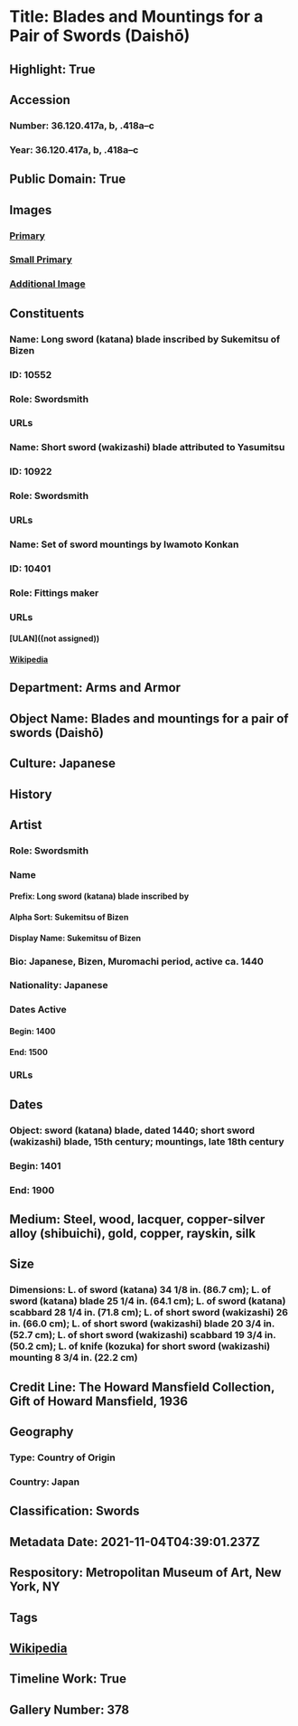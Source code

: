 # Title: Blades and Mountings for a Pair of Swords (Daishō)
## Highlight: True
## Accession
### Number: 36.120.417a, b, .418a–c
### Year: 36.120.417a, b, .418a–c
## Public Domain: True
## Images
### [Primary](https://images.metmuseum.org/CRDImages/aa/original/DT306021.jpg)
### [Small Primary](https://images.metmuseum.org/CRDImages/aa/web-large/DT306021.jpg)
### [Additional Image](https://images.metmuseum.org/CRDImages/aa/original/DT306019.jpg)
## Constituents
### Name: Long sword (katana) blade inscribed by Sukemitsu of Bizen
### ID: 10552
### Role: Swordsmith
### URLs
### Name: Short sword (wakizashi) blade attributed to Yasumitsu
### ID: 10922
### Role: Swordsmith
### URLs
### Name: Set of sword mountings by Iwamoto Konkan
### ID: 10401
### Role: Fittings maker
### URLs
#### [ULAN]((not assigned))
#### [Wikipedia](https://www.wikidata.org/wiki/Q41621657)
## Department: Arms and Armor
## Object Name: Blades and mountings for a pair of swords (Daishō)
## Culture: Japanese
## History
## Artist
### Role: Swordsmith
### Name
#### Prefix: Long sword (katana) blade inscribed by
#### Alpha Sort: Sukemitsu of Bizen
#### Display Name: Sukemitsu of Bizen
### Bio: Japanese, Bizen, Muromachi period, active ca. 1440
### Nationality: Japanese
### Dates Active
#### Begin: 1400
#### End: 1500
### URLs
## Dates
### Object: sword (katana) blade, dated 1440; short sword (wakizashi) blade, 15th century; mountings, late 18th century
### Begin: 1401
### End: 1900
## Medium: Steel, wood, lacquer, copper-silver alloy (shibuichi), gold, copper, rayskin, silk
## Size
### Dimensions: L. of sword (katana) 34 1/8 in. (86.7 cm); L. of sword (katana) blade 25 1/4 in. (64.1 cm); L. of sword (katana) scabbard 28 1/4 in. (71.8 cm); L. of short sword (wakizashi) 26 in. (66.0 cm); L. of short sword (wakizashi) blade 20 3/4 in. (52.7 cm); L. of short sword (wakizashi) scabbard 19 3/4 in. (50.2 cm); L. of knife (kozuka) for short sword (wakizashi) mounting 8 3/4 in. (22.2 cm)
## Credit Line: The Howard Mansfield Collection, Gift of Howard Mansfield, 1936
## Geography
### Type: Country of Origin
### Country: Japan
## Classification: Swords
## Metadata Date: 2021-11-04T04:39:01.237Z
## Respository: Metropolitan Museum of Art, New York, NY
## Tags
## [Wikipedia](https://www.wikidata.org/wiki/Q29383213)
## Timeline Work: True
## Gallery Number: 378